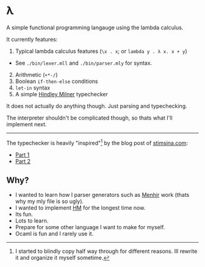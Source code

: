 
# λ

A simple functional programming langauge using the lambda calculus.

It currently features:

1. Typical lambda calculus features (`\x . x`; or `lambda y . λ x. x + y`)
  - See `./bin/lexer.mll` and `./bin/parser.mly` for syntax.
2. Arithmetic (`+*-/`)
3. Boolean `if-then-else` conditions
4. `let-in` syntax
5. A simple [Hindley Milner](https://en.wikipedia.org/wiki/Hindley%E2%80%93Milner_type_system) typechecker

It does not actually do anything though.
Just parsing and typechecking.

The interpreter shouldn't be complicated though, 
  so thats what I'll implement next.

---

The typechecker is heavily "inspired"[^1] by the blog post of [stimsina.com](https://blog.stimsina.com/post/implementing-a-hindley-milner-type-system-part-2):

- [Part 1](https://blog.stimsina.com/post/implementing-a-hindley-milner-type-system-part-1)
- [Part 2](https://blog.stimsina.com/post/implementing-a-hindley-milner-type-system-part-2)

[^1]: I started to blindly copy half way through for different reasons. Ill rewrite it and organize it myself sometime.

## Why?

- I wanted to learn how I parser generators such as [Menhir](https://gallium.inria.fr/~fpottier/menhir/)
  work (thats why my mly file is so ugly).
- I wanted to implement [HM](https://en.wikipedia.org/wiki/Hindley%E2%80%93Milner_type_system) 
  for the longest time now.
- Its fun.
- Lots to learn.
- Prepare for some other language I want to make for myself.
- Ocaml is fun and I rarely use it.

